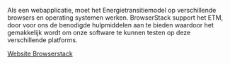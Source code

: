 Als een webapplicatie, moet het Energietransitiemodel op verschillende browsers
en operating systemen werken. BrowserStack support het ETM, door voor ons de
benodigde hulpmiddelen aan te bieden waardoor het gemakkelijk wordt om onze
software te kunnen testen op deze verschillende platforms.

[Website Browserstack](https://www.browserstack.com)
